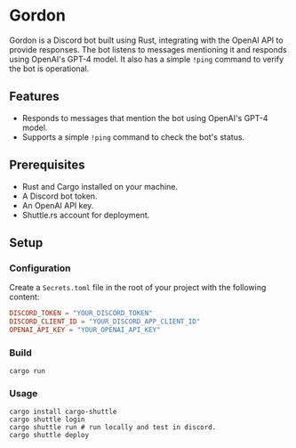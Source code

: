 # Gordon

Gordon is a Discord bot built using Rust, integrating with the OpenAI API to provide responses. The bot listens to messages mentioning it and responds using OpenAI's GPT-4 model. It also has a simple `!ping` command to verify the bot is operational.

## Features

- Responds to messages that mention the bot using OpenAI's GPT-4 model.
- Supports a simple `!ping` command to check the bot's status.

## Prerequisites

- Rust and Cargo installed on your machine.
- A Discord bot token.
- An OpenAI API key.
- Shuttle.rs account for deployment.

## Setup

### Configuration

Create a `Secrets.toml` file in the root of your project with the following content:

```toml
DISCORD_TOKEN = "YOUR_DISCORD_TOKEN"
DISCORD_CLIENT_ID = "YOUR_DISCORD_APP_CLIENT_ID"
OPENAI_API_KEY = "YOUR_OPENAI_API_KEY"
```

### Build
```
cargo run
```

### Usage

```
cargo install cargo-shuttle
cargo shuttle login
cargo shuttle run # run locally and test in discord.
cargo shuttle deploy
```